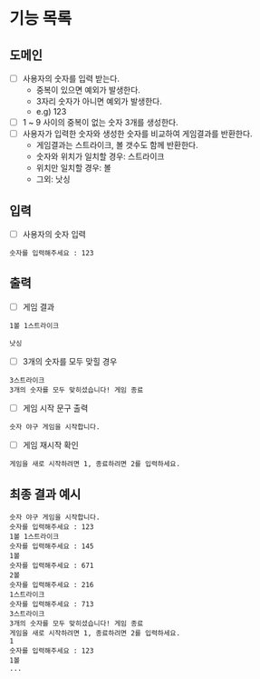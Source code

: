 # 기능 목록

## 도메인

- [ ] 사용자의 숫자를 입력 받는다.
    - 중복이 있으면 예외가 발생한다.
    - 3자리 숫자가 아니면 예외가 발생한다.
    - e.g) 123
- [ ] 1 ~ 9 사이의 중복이 없는 숫자 3개를 생성한다.
- [ ] 사용자가 입력한 숫자와 생성한 숫자를 비교하여 게임결과를 반환한다.
    - 게임결과는 스트라이크, 볼 갯수도 함께 반환한다.
    - 숫자와 위치가 일치할 경우: 스트라이크
    - 위치만 일치할 경우: 볼
    - 그외: 낫싱

## 입력

- [ ] 사용자의 숫자 입력

```
숫자를 입력해주세요 : 123
```

## 출력

- [ ] 게임 결과

```
1볼 1스트라이크
```

```
낫싱
```

- [ ] 3개의 숫자를 모두 맞힐 경우

```
3스트라이크
3개의 숫자를 모두 맞히셨습니다! 게임 종료
```

- [ ] 게임 시작 문구 출력

```
숫자 야구 게임을 시작합니다.
``` 

- [ ] 게임 재시작 확인

```
게임을 새로 시작하려면 1, 종료하려면 2를 입력하세요.
```

## 최종 결과 예시

```
숫자 야구 게임을 시작합니다.
숫자를 입력해주세요 : 123
1볼 1스트라이크
숫자를 입력해주세요 : 145
1볼
숫자를 입력해주세요 : 671
2볼
숫자를 입력해주세요 : 216
1스트라이크
숫자를 입력해주세요 : 713
3스트라이크
3개의 숫자를 모두 맞히셨습니다! 게임 종료
게임을 새로 시작하려면 1, 종료하려면 2를 입력하세요.
1
숫자를 입력해주세요 : 123
1볼
...
```